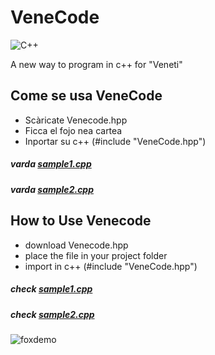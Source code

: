 # VeneCode
![C++](https://img.shields.io/badge/C%2B%2B-00599C?style=for-the-badge&logo=c%2B%2B&logoColor=white)

A new way to program in c++ for "Veneti"

## Come se usa VeneCode

- Scàricate Venecode.hpp
- Ficca el fojo nea cartea
- Inportar su c++ (#include "VeneCode.hpp")

##### varda [sample1.cpp](https://github.com/Zanzibarr/VeneCode/blob/main/Sample1.cpp)
##### varda [sample2.cpp](https://github.com/Zanzibarr/VeneCode/blob/main/Sample2.cpp)

## How to Use Venecode

- download Venecode.hpp
- place the file in your project folder
- import in c++ (#include "VeneCode.hpp")

##### check [sample1.cpp](https://github.com/Zanzibarr/VeneCode/blob/main/Sample1.cpp)
##### check [sample2.cpp](https://github.com/Zanzibarr/VeneCode/blob/main/Sample2.cpp)

![foxdemo](https://www.sightseeingtoursitaly.com/it/wp-content/uploads/sites/2/2019/08/Rialto-Bridge_Venice-Italy.jpg)
